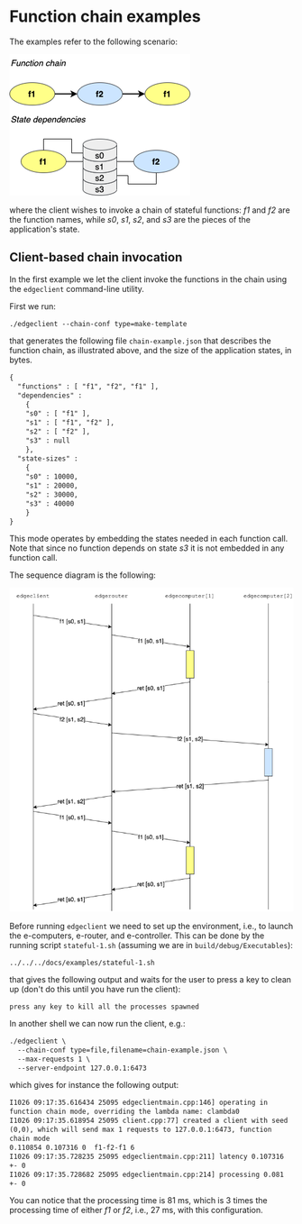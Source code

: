 # Function chain examples

The examples refer to the following scenario:

![](example-chain-1.png)

where the client wishes to invoke a chain of stateful functions: _f1_ and _f2_ are the function names, while _s0_, _s1_, _s2_, and _s3_ are the pieces of the application's state.

## Client-based chain invocation

In the first example we let the client invoke the functions in the chain using the `edgeclient` command-line utility.

First we run:

```
./edgeclient --chain-conf type=make-template
```

that generates the following file `chain-example.json` that describes the function chain, as illustrated above, and the size of the application states, in bytes.
```
{
  "functions" : [ "f1", "f2", "f1" ],
  "dependencies" :
    {
    "s0" : [ "f1" ],
    "s1" : [ "f1", "f2" ],
    "s2" : [ "f2" ],
    "s3" : null
    },
  "state-sizes" :
    {
    "s0" : 10000,
    "s1" : 20000,
    "s2" : 30000,
    "s3" : 40000
    }
}
```

This mode operates by embedding the states needed in each function call. Note that since no function depends on state _s3_ it is not embedded in any function call.

The sequence diagram is the following:

![](docs/example-chain-2.png)

Before running `edgeclient` we need to set up the environment, i.e., to launch the e-computers, e-router, and e-controller. This can be done by the running script `stateful-1.sh` (assuming we are in `build/debug/Executables`):

```
../../../docs/examples/stateful-1.sh
```

that gives the following output and waits for the user to press a key to clean up (don't do this until you have run the client):

```
press any key to kill all the processes spawned
```

In another shell we can now run the client, e.g.:

```
./edgeclient \
  --chain-conf type=file,filename=chain-example.json \
  --max-requests 1 \
  --server-endpoint 127.0.0.1:6473
```

which gives for instance the following output:

```
I1026 09:17:35.616434 25095 edgeclientmain.cpp:146] operating in function chain mode, overriding the lambda name: clambda0
I1026 09:17:35.618954 25095 client.cpp:77] created a client with seed (0,0), which will send max 1 requests to 127.0.0.1:6473, function chain mode
0.110854 0.107316 0  f1-f2-f1 6
I1026 09:17:35.728235 25095 edgeclientmain.cpp:211] latency 0.107316 +- 0
I1026 09:17:35.728682 25095 edgeclientmain.cpp:214] processing 0.081 +- 0
```

You can notice that the processing time is 81 ms, which is 3 times the processing time of either _f1_ or _f2_, i.e., 27 ms, with this configuration.